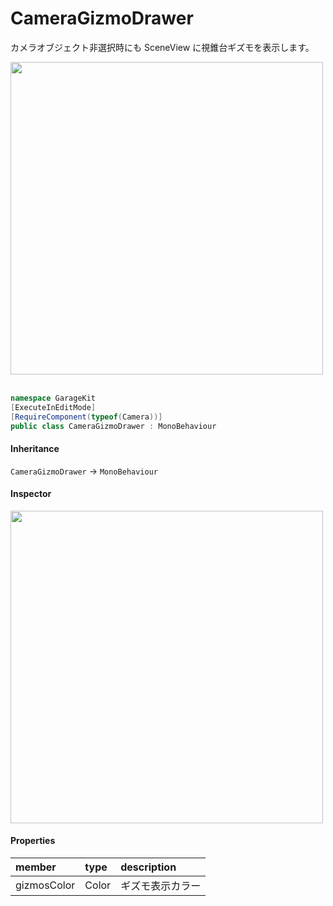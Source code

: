 # CameraGizmoDrawer

カメラオブジェクト非選択時にも SceneView に視錐台ギズモを表示します。

<img src="~/image/script_reference/cameragizmodrawer_sceneview.png" width="500px"/>
</br>
</br>

```csharp
namespace GarageKit
[ExecuteInEditMode]
[RequireComponent(typeof(Camera))]
public class CameraGizmoDrawer : MonoBehaviour
```

#### Inheritance

`CameraGizmoDrawer` -> `MonoBehaviour`

#### Inspector

<img src="~/image/script_reference/cameragizmodrawer_inspector.png" width="500px"/>

#### Properties

|member|type|description|
|:--|:--|:--|
|gizmosColor|Color|ギズモ表示カラー|
